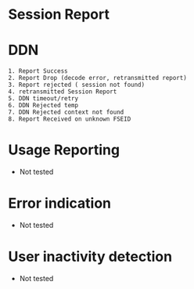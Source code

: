 # Session Report 

# DDN 
    1. Report Success
    2. Report Drop (decode error, retransmitted report)
    3. Report rejected ( session not found)
    4. retransmitted Session Report
    5. DDN timeout/retry
    6. DDN Rejected temp
    7. DDN Rejected context not found
    8. Report Received on unknown FSEID

# Usage Reporting
- Not tested
# Error indication
- Not tested
# User inactivity detection
- Not tested
